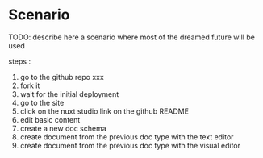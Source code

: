 # Scenario

TODO: describe here a scenario
where most of the dreamed future will be used

steps :
1. go to the github repo xxx
1. fork it
1. wait for the initial deployment
1. go to the site
1. click on the nuxt studio link on the github README
1. edit basic content
1. create a new doc schema
1. create document from the previous doc type with the text editor
1. create document from the previous doc type with the visual editor
